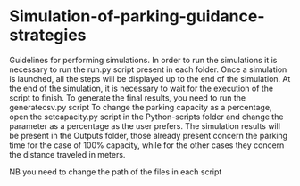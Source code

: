 # Simulation-of-parking-guidance-strategies
Guidelines for performing simulations.
In order to run the simulations it is necessary to run the run.py script present in each folder.
Once a simulation is launched, all the steps will be displayed up to the end of the simulation.
At the end of the simulation, it is necessary to wait for the execution of the script to finish.
To generate the final results, you need to run the generatecsv.py script
To change the parking capacity as a percentage, open the setcapacity.py script in the Python-scripts folder and change the parameter as a percentage as the user prefers.
The simulation results will be present in the Outputs folder, those already present concern the parking time for the case of 100% capacity, while for the other cases they concern the distance traveled in meters.



NB you need to change the path of the files in each script
